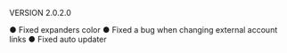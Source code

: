 VERSION 2.0.2.0
  
  ● Fixed expanders color
  ● Fixed a bug when changing external account links
  ● Fixed auto updater